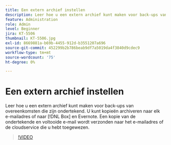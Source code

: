 ```yaml
---
title: Een extern archief instellen
description: Leer hoe u een extern archief kunt maken voor back-ups van ondertekende overeenkomsten
feature: Administration
role: Admin
level: Beginner
jira: KT-5506
thumbnail: KT-5506.jpg
exl-id: 8669881a-b69b-4455-912d-b3551207a696
source-git-commit: 452299b2b786beab9df7a5019da4f3840d9cdec9
workflow-type: tm+mt
source-wordcount: '75'
ht-degree: 0%

---
```


# Een extern archief instellen

Leer hoe u een extern archief kunt maken voor back-ups van overeenkomsten die zijn ondertekend. U kunt kopieën archiveren naar elk e-mailadres of naar [!DNL Box] en Evernote. Een kopie van de ondertekende en voltooide e-mail wordt verzonden naar het e-mailadres of de cloudservice die u hebt toegewezen.

>[!VIDEO](https://video.tv.adobe.com/v/3409072?quality=12&learn=on&hidetitle=true)